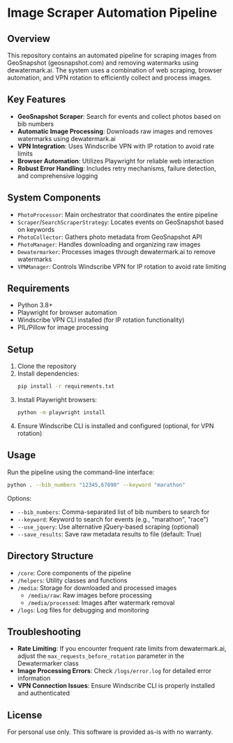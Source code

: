 # Image Scraper Automation Pipeline

## Overview

This repository contains an automated pipeline for scraping images from GeoSnapshot (geosnapshot.com) and removing watermarks using dewatermark.ai. The system uses a combination of web scraping, browser automation, and VPN rotation to efficiently collect and process images.

## Key Features

- **GeoSnapshot Scraper**: Search for events and collect photos based on bib numbers
- **Automatic Image Processing**: Downloads raw images and removes watermarks using dewatermark.ai
- **VPN Integration**: Uses Windscribe VPN with IP rotation to avoid rate limits
- **Browser Automation**: Utilizes Playwright for reliable web interaction
- **Robust Error Handling**: Includes retry mechanisms, failure detection, and comprehensive logging

## System Components

- `PhotoProcessor`: Main orchestrator that coordinates the entire pipeline
- `Scraper`/`SearchScraperStrategy`: Locates events on GeoSnapshot based on keywords
- `PhotoCollector`: Gathers photo metadata from GeoSnapshot API
- `PhotoManager`: Handles downloading and organizing raw images
- `Dewatermarker`: Processes images through dewatermark.ai to remove watermarks
- `VPNManager`: Controls Windscribe VPN for IP rotation to avoid rate limiting

## Requirements

- Python 3.8+
- Playwright for browser automation
- Windscribe VPN CLI installed (for IP rotation functionality)
- PIL/Pillow for image processing

## Setup

1. Clone the repository
2. Install dependencies:
   ```bash
   pip install -r requirements.txt
   ```
3. Install Playwright browsers:
   ```bash
   python -m playwright install
   ```
4. Ensure Windscribe CLI is installed and configured (optional, for VPN rotation)

## Usage

Run the pipeline using the command-line interface:

```bash
python . --bib_numbers "12345,67890" --keyword "marathon"
```

Options:
- `--bib_numbers`: Comma-separated list of bib numbers to search for
- `--keyword`: Keyword to search for events (e.g., "marathon", "race")
- `--use_jquery`: Use alternative jQuery-based scraping (optional)
- `--save_results`: Save raw metadata results to file (default: True)

## Directory Structure

- `/core`: Core components of the pipeline
- `/helpers`: Utility classes and functions
- `/media`: Storage for downloaded and processed images
  - `/media/raw`: Raw images before processing
  - `/media/processed`: Images after watermark removal
- `/logs`: Log files for debugging and monitoring

## Troubleshooting

- **Rate Limiting**: If you encounter frequent rate limits from dewatermark.ai, adjust the `max_requests_before_rotation` parameter in the Dewatermarker class
- **Image Processing Errors**: Check `/logs/error.log` for detailed error information
- **VPN Connection Issues**: Ensure Windscribe CLI is properly installed and authenticated

## License

For personal use only. This software is provided as-is with no warranty.
